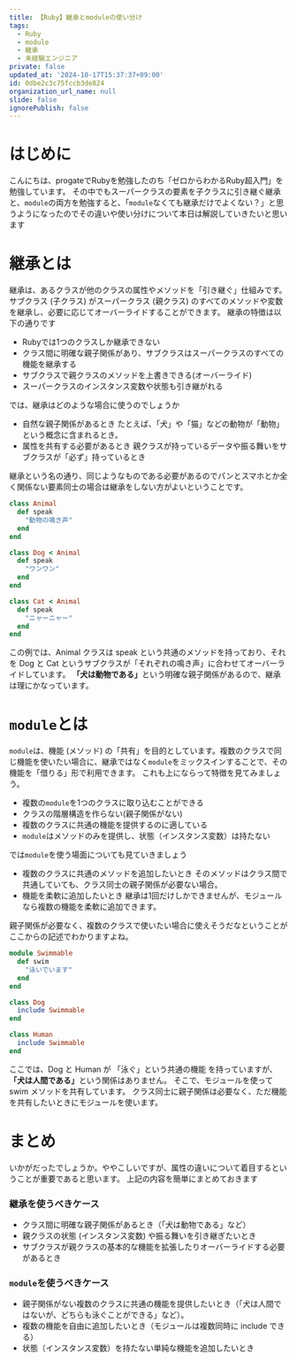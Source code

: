 ```yaml
---
title: 【Ruby】継承とmoduleの使い分け
tags:
  - Ruby
  - module
  - 継承
  - 未経験エンジニア
private: false
updated_at: '2024-10-17T15:37:37+09:00'
id: 0dbe2c3c75fccb3de824
organization_url_name: null
slide: false
ignorePublish: false
---
```

# はじめに
こんにちは、progateでRubyを勉強したのち「ゼロからわかるRuby超入門」を勉強しています。
その中でもスーパークラスの要素を子クラスに引き継ぐ継承と、`module`の両方を勉強すると、「`module`なくても継承だけでよくない？」と思うようになったのでその違いや使い分けについて本日は解説していきたいと思います

# 継承とは
継承は、あるクラスが他のクラスの属性やメソッドを「引き継ぐ」仕組みです。
サブクラス (子クラス) がスーパークラス (親クラス) のすべてのメソッドや変数を継承し、必要に応じてオーバーライドすることができます。
継承の特徴は以下の通りです
* Rubyでは1つのクラスしか継承できない
* クラス間に明確な親子関係があり、サブクラスはスーパークラスのすべての機能を継承する
* サブクラスで親クラスのメソッドを上書きできる(オーバーライド)
* スーパークラスのインスタンス変数や状態も引き継がれる

では、継承はどのような場合に使うのでしょうか
* 自然な親子関係があるとき
たとえば、「犬」や「猫」などの動物が「動物」という概念に含まれるとき。
* 属性を共有する必要があるとき
親クラスが持っているデータや振る舞いをサブクラスが「必ず」持っているとき

継承という名の通り、同じようなものである必要があるのでパンとスマホとか全く関係ない要素同士の場合は継承をしない方がよいということです。
```ruby:inheritance.rb
class Animal
  def speak
    "動物の鳴き声"
  end
end

class Dog < Animal
  def speak
    "ワンワン"
  end
end

class Cat < Animal
  def speak
    "ニャーニャー"
  end
end
```
この例では、Animal クラスは speak という共通のメソッドを持っており、それを Dog と Cat というサブクラスが「それぞれの鳴き声」に合わせてオーバーライドしています。
<strong>「犬は動物である」</strong>という明確な親子関係があるので、継承は理にかなっています。

# `module`とは
`module`は、機能 (メソッド) の「共有」を目的としています。複数のクラスで同じ機能を使いたい場合に、継承ではなく`module`をミックスインすることで、その機能を「借りる」形で利用できます。
これも上にならって特徴を見てみましょう。
* 複数の`module`を1つのクラスに取り込むことができる
* クラスの階層構造を作らない(親子関係がない)
* 複数のクラスに共通の機能を提供するのに適している
* `module`はメソッドのみを提供し、状態（インスタンス変数）は持たない

では`module`を使う場面についても見ていきましょう
* 複数のクラスに共通のメソッドを追加したいとき
そのメソッドはクラス間で共通していても、クラス同士の親子関係が必要ない場合。
* 機能を柔軟に追加したいとき
継承は1回だけしかできませんが、モジュールなら複数の機能を柔軟に追加できます。

親子関係が必要なく、複数のクラスで使いたい場合に使えそうだなということがここからの記述でわかりますよね。
```ruby:module.rb
module Swimmable
  def swim
    "泳いでいます"
  end
end

class Dog
  include Swimmable
end

class Human
  include Swimmable
end
```
ここでは、Dog と Human が 「泳ぐ」という共通の機能 を持っていますが、<strong>「犬は人間である」</strong>という関係はありません。
そこで、モジュールを使って swim メソッドを共有しています。
クラス同士に親子関係は必要なく、ただ機能を共有したいときにモジュールを使います。

# まとめ
いかがだったでしょうか。ややこしいですが、属性の違いについて着目するということが重要であると思います。
上記の内容を簡単にまとめておきます
### 継承を使うべきケース
* クラス間に明確な親子関係があるとき（「犬は動物である」など）
* 親クラスの状態 (インスタンス変数) や振る舞いを引き継ぎたいとき
* サブクラスが親クラスの基本的な機能を拡張したりオーバーライドする必要があるとき

### `module`を使うべきケース
* 親子関係がない複数のクラスに共通の機能を提供したいとき（「犬は人間ではないが、どちらも泳ぐことができる」など）。
* 複数の機能を自由に追加したいとき（モジュールは複数同時に include できる）
* 状態（インスタンス変数）を持たない単純な機能を追加したいとき
